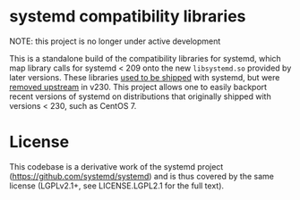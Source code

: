 # systemd compatibility libraries

NOTE: this project is no longer under active development

This is a standalone build of the compatibility libraries for systemd, which
map library calls for systemd < 209 onto the new `libsystemd.so` provided by
later versions. These libraries
[used to be shipped](https://lists.freedesktop.org/archives/systemd-devel/2014-February/017146.html)
with systemd, but were
[removed upstream](https://github.com/systemd/systemd/commit/4de282cf9324ab13d17ac334244d0d7cae2df37d)
in v230. This project allows one to easily backport recent versions of systemd
on distributions that originally shipped with versions < 230, such as CentOS 7.

# License
This codebase is a derivative work of the systemd project
(https://github.com/systemd/systemd) and is thus covered by the same license
(LGPLv2.1+, see LICENSE.LGPL2.1 for the full text).
